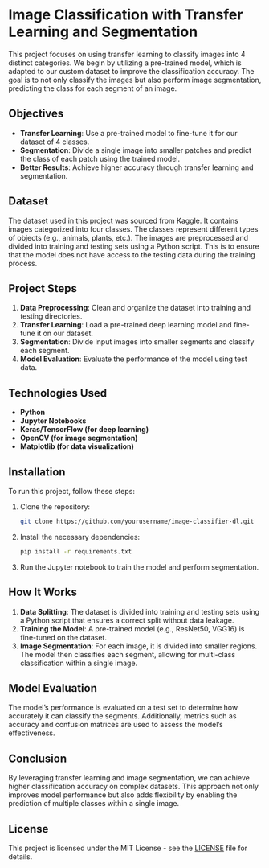 # Image Classification with Transfer Learning and Segmentation

This project focuses on using transfer learning to classify images into 4 distinct categories. We begin by utilizing a pre-trained model, which is adapted to our custom dataset to improve the classification accuracy. The goal is to not only classify the images but also perform image segmentation, predicting the class for each segment of an image.

## Objectives

- **Transfer Learning**: Use a pre-trained model to fine-tune it for our dataset of 4 classes.
- **Segmentation**: Divide a single image into smaller patches and predict the class of each patch using the trained model.
- **Better Results**: Achieve higher accuracy through transfer learning and segmentation.

## Dataset

The dataset used in this project was sourced from Kaggle. It contains images categorized into four classes. The classes represent different types of objects (e.g., animals, plants, etc.). The images are preprocessed and divided into training and testing sets using a Python script. This is to ensure that the model does not have access to the testing data during the training process.

## Project Steps

1. **Data Preprocessing**: Clean and organize the dataset into training and testing directories.
2. **Transfer Learning**: Load a pre-trained deep learning model and fine-tune it on our dataset.
3. **Segmentation**: Divide input images into smaller segments and classify each segment.
4. **Model Evaluation**: Evaluate the performance of the model using test data.

## Technologies Used

- **Python**
- **Jupyter Notebooks**
- **Keras/TensorFlow (for deep learning)**
- **OpenCV (for image segmentation)**
- **Matplotlib (for data visualization)**

## Installation

To run this project, follow these steps:

1. Clone the repository:

    ```bash
    git clone https://github.com/yourusername/image-classifier-dl.git
    ```

2. Install the necessary dependencies:

    ```bash
    pip install -r requirements.txt
    ```

3. Run the Jupyter notebook to train the model and perform segmentation.

## How It Works

1. **Data Splitting**: The dataset is divided into training and testing sets using a Python script that ensures a correct split without data leakage.
2. **Training the Model**: A pre-trained model (e.g., ResNet50, VGG16) is fine-tuned on the dataset.
3. **Image Segmentation**: For each image, it is divided into smaller regions. The model then classifies each segment, allowing for multi-class classification within a single image.

## Model Evaluation

The model’s performance is evaluated on a test set to determine how accurately it can classify the segments. Additionally, metrics such as accuracy and confusion matrices are used to assess the model’s effectiveness.

## Conclusion

By leveraging transfer learning and image segmentation, we can achieve higher classification accuracy on complex datasets. This approach not only improves model performance but also adds flexibility by enabling the prediction of multiple classes within a single image.

## License

This project is licensed under the MIT License - see the [LICENSE](LICENSE) file for details.
